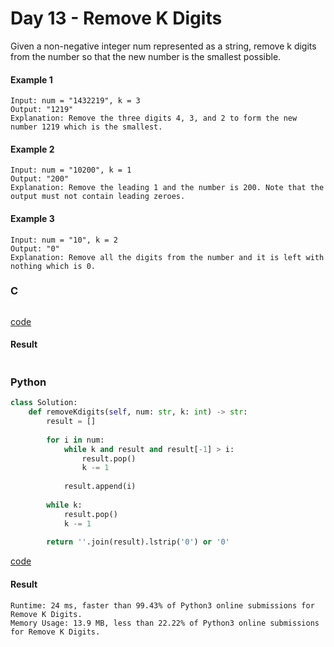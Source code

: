 # Day 13 - Remove K Digits
Given a non-negative integer num represented as a string, remove k digits from the number so that the new number is the smallest possible.

#### Example 1
```
Input: num = "1432219", k = 3
Output: "1219"
Explanation: Remove the three digits 4, 3, and 2 to form the new number 1219 which is the smallest.
```

#### Example 2
```
Input: num = "10200", k = 1
Output: "200"
Explanation: Remove the leading 1 and the number is 200. Note that the output must not contain leading zeroes.
```

#### Example 3
```
Input: num = "10", k = 2
Output: "0"
Explanation: Remove all the digits from the number and it is left with nothing which is 0.
```

### C
```C

```
[code](C/remove-k-digits.c)

#### Result
```

```

### Python
```python
class Solution:
    def removeKdigits(self, num: str, k: int) -> str:
        result = []
        
        for i in num:
            while k and result and result[-1] > i:
                result.pop()
                k -= 1
            
            result.append(i)
            
        while k:
            result.pop()
            k -= 1
        
        return ''.join(result).lstrip('0') or '0'
```
[code](Python/remove-k-digits.py)

#### Result
```
Runtime: 24 ms, faster than 99.43% of Python3 online submissions for Remove K Digits.
Memory Usage: 13.9 MB, less than 22.22% of Python3 online submissions for Remove K Digits.
```
